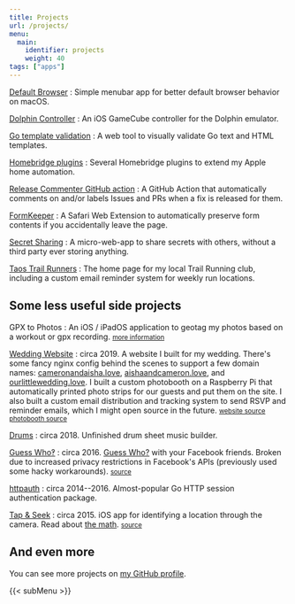 ```yaml
---
title: Projects
url: /projects/
menu: 
  main:
    identifier: projects
    weight: 40
tags: ["apps"]
---
```


[Default Browser](https://defaultbrowser.app/)
: Simple menubar app for better default browser behavior on macOS.

[Dolphin Controller](https://github.com/apexskier/dolphin-controller)
: An iOS GameCube controller for the Dolphin emulator.

[Go template validation](https://camlittle.com/go-template-validation)
: A web tool to visually validate Go text and HTML templates.

[Homebridge plugins](https://github.com/apexskier?tab=repositories&q=homebridge-)
: Several Homebridge plugins to extend my Apple home automation.

[Release Commenter GitHub action](https://github.com/marketplace/actions/release-commenter)
: A GitHub Action that automatically comments on and/or labels Issues and PRs when a fix is released for them.

[FormKeeper](/formkeeper)
: A Safari Web Extension to automatically preserve form contents if you accidentally leave the page.

[Secret Sharing](/secret-sharing)
: A micro-web-app to share secrets with others, without a third party ever storing anything.

[Taos Trail Runners](https://taostrailrunners.com)
: The home page for my local Trail Running club, including a custom email reminder system for weekly run locations.

## Some less useful side projects

GPX to Photos
: An iOS / iPadOS application to geotag my photos based on a workout or gpx recording. <small>[more information](/gpx-to-photos)</small>

[Wedding Website](https://cameronandaisha.love)
: circa 2019. A website I built for my wedding. There's some fancy nginx config behind the scenes to support a few domain names: [cameronandaisha.love](https://cameronandaisha.love), [aishaandcameron.love](https://aishaandcameron.love), and [ourlittlewedding.love](https://ourlittlewedding.love). I built a custom photobooth on a Raspberry Pi that automatically printed photo strips for our guests and put them on the site. I also built a custom email distribution and tracking system to send RSVP and reminder emails, which I might open source in the future. <small>[website source](https://github.com/apexskier/ourlittlewedding)</small> <small>[photobooth source](https://github.com/apexskier/photobooth)</small>

[Drums](http://drums.camlittle.com)
: circa 2018. Unfinished drum sheet music builder.

[Guess Who‽](https://guesswho.website)
: circa 2016. [Guess Who?](https://en.wikipedia.org/wiki/Guess_Who%3F) with your Facebook friends. Broken due to increased privacy restrictions in Facebook's APIs (previously used some hacky workarounds). <small>[source](https://github.com/apexskier/guesswho)</small>

[httpauth](https://github.com/apexskier/httpauth)
: circa 2014--2016. Almost-popular Go HTTP session authentication package.

[Tap & Seek](https://itunes.apple.com/us/app/see-there-reverse-waypoint/id964698587?mt=8)
: circa 2015. iOS app for identifying a location through the camera. Read about [the math](http://apexskier.github.io/SeeThere/). <small>[source](https://github.com/apexskier/SeeThere)</small>

## And even more

You can see more projects on [my GitHub profile](https://github.com/apexskier?tab=repositories&type=source).

{{< subMenu >}}

